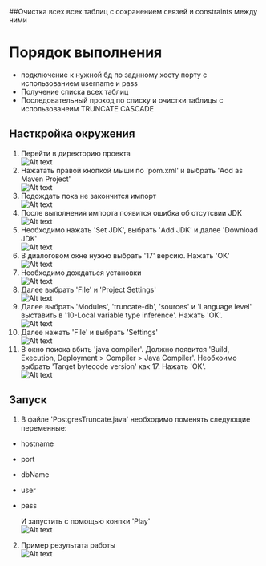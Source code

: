 ##Очистка всех всех таблиц с сохранением связей и constraints между ними
# Порядок выполнения
* подключение к нужной бд по заднному хосту порту с использованием username и pass
* Получение списка всех таблиц
* Последовательный проход по списку и очистки таблицы с использованеим TRUNCATE CASCADE


## Насткройка окружения  
1) Перейти в директорию проекта  
![Alt text](https://github.com/AsonovNikolay/ICT-HACK-V/blob/main/truncate-db/src/main/java/readme_pictures/1.png)  
2) Нажатать правой кнопкой мыши по 'pom.xml' и выбрать 'Add as Maven Project'   
![Alt text](https://github.com/AsonovNikolay/ICT-HACK-V/blob/main/truncate-db/src/main/java/readme_pictures/2.png)
3) Подождать пока не закончится импорт   
![Alt text](https://github.com/AsonovNikolay/ICT-HACK-V/blob/main/truncate-db/src/main/java/readme_pictures/3.png)
4) После выполнения импорта появится ошибка об отсутсвии JDK   
![Alt text](https://github.com/AsonovNikolay/ICT-HACK-V/blob/main/truncate-db/src/main/java/readme_pictures/4.png)
5) Необходимо нажать 'Set JDK', выбрать 'Add JDK' и далее 'Download JDK'   
![Alt text](https://github.com/AsonovNikolay/ICT-HACK-V/blob/main/truncate-db/src/main/java/readme_pictures/5.png)
6) В диалоговом окне нужно выбрать '17' версию. Нажать 'OK'   
![Alt text](https://github.com/AsonovNikolay/ICT-HACK-V/blob/main/truncate-db/src/main/java/readme_pictures/6.png)
7) Необходимо дождаться установки   
![Alt text](https://github.com/AsonovNikolay/ICT-HACK-V/blob/main/truncate-db/src/main/java/readme_pictures/7.png)
8) Далее выбрать 'File' и 'Project Settings'   
![Alt text](https://github.com/AsonovNikolay/ICT-HACK-V/blob/main/truncate-db/src/main/java/readme_pictures/8.png)
9) Далее выбрать 'Modules', 'truncate-db', 'sources' и 'Language level' выставить в  '10-Local variable type inference'. Нажать 'OK'.   
![Alt text](https://github.com/AsonovNikolay/ICT-HACK-V/blob/main/truncate-db/src/main/java/readme_pictures/9.png)
10) Далее нажать 'File' и выбрать 'Settings'   
![Alt text](https://github.com/AsonovNikolay/ICT-HACK-V/blob/main/truncate-db/src/main/java/readme_pictures/10.png)
11) В окно поиска вбить 'java compiler'. Должно появится 'Build, Execution, Deployment > Compiler > Java Compiler'.  Необхоимо выбрать 'Target bytecode version' как 17. Нажать 'OK'.   
![Alt text](https://github.com/AsonovNikolay/ICT-HACK-V/blob/main/truncate-db/src/main/java/readme_pictures/11.png)

## Запуск
1) В файле 'PostgresTruncate.java' необходимо поменять следующие переменные:   
- hostname   
- port   
- dbName    
- user    
- pass   

  И запустить с помощью конпки 'Play'    
![Alt text](https://github.com/AsonovNikolay/ICT-HACK-V/blob/main/truncate-db/src/main/java/readme_pictures/12.png)   
   
2) Пример результата работы       
![Alt text](https://github.com/AsonovNikolay/ICT-HACK-V/blob/main/truncate-db/src/main/java/readme_pictures/13.png)

